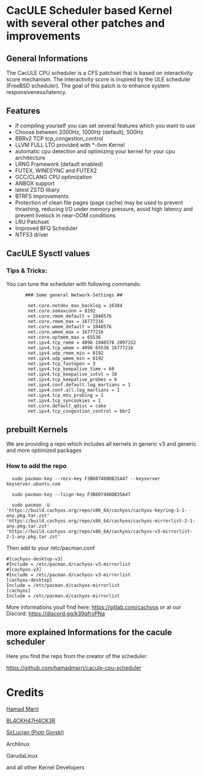 # CacULE Scheduler based Kernel with several other patches and improvements

## General Informations

The CacULE CPU scheduler is a CFS patchset that is based on interactivity score mechanism. The interactivity score is inspired by the ULE scheduler (FreeBSD scheduler). The goal of this patch is to enhance system responsiveness/latency.

## Features

-   If compiling yourself you can set several features which you want to use
-   Choose between 2000Hz, 1000Hz (default), 500Hz
-   BBRv2 TCP tcp_congestion_control
-   LLVM FULL LTO provided with \*-llvm Kernel
-   automatic cpu detection and optimizing your kernel for your cpu architecture
-   LRNG Framework (default enabled)
-   FUTEX, WINESYNC and FUTEX2
-   GCC/CLANG CPU optimization
-   ANBOX support
-   latest ZSTD libary
-   BTRFS improvements
-   Protection of clean file pages (page cache) may be used to prevent thrashing, reducing I/O under memory pressure, avoid high latency and prevent livelock in near-OOM conditions
-   LRU Patchset
-   Improved BFQ Scheduler
-   NTFS3 driver

## CacULE Sysctl values

### Tips & Tricks:

You can tune the scheduler with following commands:

           ### Some general Network-Settings ##

            net.core.netdev_max_backlog = 16384
            net.core.somaxconn = 8192
            net.core.rmem_default = 1048576
            net.core.rmem_max = 16777216
            net.core.wmem_default = 1048576
            net.core.wmem_max = 16777216
            net.core.optmem_max = 65536
            net.ipv4.tcp_rmem = 4096 1048576 2097152
            net.ipv4.tcp_wmem = 4096 65536 16777216
            net.ipv4.udp_rmem_min = 8192
            net.ipv4.udp_wmem_min = 8192
            net.ipv4.tcp_fastopen = 3
            net.ipv4.tcp_keepalive_time = 60
            net.ipv4.tcp_keepalive_intvl = 10
            net.ipv4.tcp_keepalive_probes = 6
            net.ipv4.conf.default.log_martians = 1
            net.ipv4.conf.all.log_martians = 1
            net.ipv4.tcp_mtu_probing = 1
            net.ipv4.tcp_syncookies = 1
            net.core.default_qdisc = cake
            net.ipv4.tcp_congestion_control = bbr2

## prebuilt Kernels

We are providing a repo which includes all kernels in generic v3 and generic and more optimized packages

### How to add the repo

      sudo pacman-key --recv-key F3B607488DB35A47 --keyserver keyserver.ubuntu.com

      sudo pacman-key --lsign-key F3B607488DB35A47

      sudo pacman -U 'https://build.cachyos.org/repo/x86_64/cachyos/cachyos-keyring-1-1-any.pkg.tar.zst' 'https://build.cachyos.org/repo/x86_64/cachyos/cachyos-mirrorlist-2-1-any.pkg.tar.zst' 'https://build.cachyos.org/repo/x86_64/cachyos/cachyos-v3-mirrorlist-2-1-any.pkg.tar.zst'


Then add to your /etc/pacman.conf

    #[cachyos-desktop-v3]
    #Include = /etc/pacman.d/cachyos-v3-mirrorlist
    #[cachyos-v3]
    #Include = /etc/pacman.d/cachyos-v3-mirrorlist
    [cachyos-desktop]
    Include = /etc/pacman.d/cachyos-mirrorlist
    [cachyos]
    Include = /etc/pacman.d/cachyos-mirrorlist

More informations youll find here:
<https://gitlab.com/cachyos>
or
at our Discord:
<https://discord.gg/k39qfrxPNa>

## more explained Informations for the cacule scheduler

Here you find the repo from the creator of the scheduler:

<https://github.com/hamadmarri/cacule-cpu-scheduler>

# Credits

[Hamad Marri](https://github.com/hamadmarri)

[BL4CKH47H4CK3R](https://github.com/BL4CKH47H4CK3R)

[SirLucjan (Piotr Gorski)](https://github.com/sirlucjan)

Archlinux

GarudaLinux

and all other Kernel Developers
